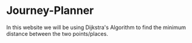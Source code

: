 # Journey-Planner
In this website we will be using Dijkstra's Algorithm to find the minimum distance between the two points/places. 
